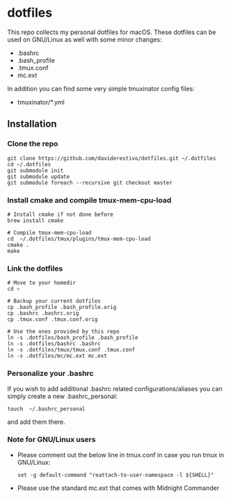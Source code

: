 # dotfiles

This repo collects my personal dotfiles for macOS. These dotfiles can be used on GNU/Linux as well with some minor changes:

- .bashrc
- .bash_profile
- .tmux.conf
- mc.ext

In addition you can find some very simple tmuxinator config files:

- tmuxinator/*.yml

## Installation

### Clone the repo
```
git clone https://github.com/daviderestivo/dotfiles.git ~/.dotfiles
cd ~/.dotfiles
git submodule init
git submodule update
git submodule foreach --recursive git checkout master
```

### Install cmake and compile tmux-mem-cpu-load

```
# Install cmake if not done before
brew install cmake

# Compile tmux-mem-cpu-load
cd  ~/.dotfiles/tmux/plugins/tmux-mem-cpu-load
cmake .
make
```


### Link the dotfiles

```
# Move to your homedir
cd ~

# Backup your current dotfiles
cp .bash_profile .bash_profile.orig
cp .bashrc .bashrc.orig
cp .tmux.conf .tmux.conf.orig

# Use the ones provided by this repo
ln -s .dotfiles/bash_profile .bash_profile
ln -s .dotfiles/bashrc .bashrc
ln -s .dotfiles/tmux/tmux.conf .tmux.conf
ln -s .dotfiles/mc/mc.ext mc.ext
```

### Personalize your .bashrc

If you wish to add additional .bashrc related configurations/aliases you can
simply create a new .bashrc_personal:

```
touch  ~/.bashrc_personal
```

and add them there.

### Note for GNU/Linux users

- Please comment out the below line in tmux.conf in case you run tmux in GNU/Linux:

  ```
  set -g default-command "reattach-to-user-namespace -l ${SHELL}"
  ```

- Please use the standard mc.ext that comes with Midnight Commander
